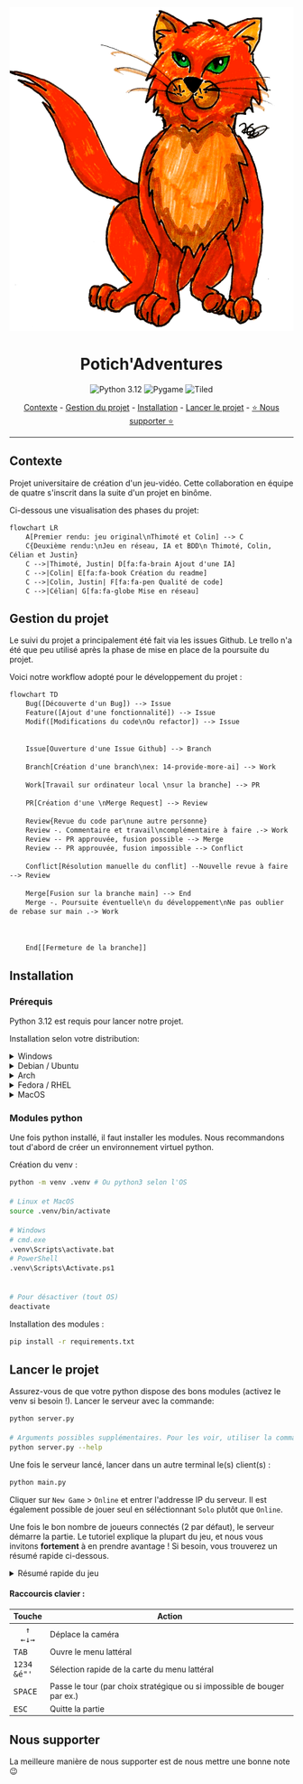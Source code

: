 
<div align="center">

  <img alt="Shows an illustration of our main character: Poticha" src="./images/orange_cat_by_noelanieternal.png" />

  # Potich'Adventures

  <!-- python badge -->
  ![Python 3.12](https://img.shields.io/badge/python-3.12-%23FFE873?style=for-the-badge&logo=python&labelColor=black)
  ![Pygame](https://img.shields.io/badge/Pygame-black?style=for-the-badge&color=08df1c)
  ![Tiled](https://img.shields.io/badge/Tiled-black?style=for-the-badge&logo=data%3Aimage%2Fpng%3Bbase64%2CiVBORw0KGgoAAAANSUhEUgAAAEAAAABACAYAAACqaXHeAAABhGlDQ1BJQ0MgcHJvZmlsZQAAKJF9kT1Iw0AcxV9TtUVaOrSDiEOG6mQXFXGsVShChVArtOpgcukXNLEkKS6OgmvBwY%2FFqoOLs64OroIg%2BAHi7OCk6CIl%2Fi8ptIjx4Lgf7%2B497t4BQqvGNLMvCWi6ZWTTKTFfWBEDrxhAGBFEEZSZWZ%2BVpAw8x9c9fHy9S%2FAs73N%2FjrBaNBngE4mTrG5YxOvE05tWnfM%2BcYxVZJX4nHjcoAsSP3JdcfmNc9lhgWfGjFx2jjhGLJZ7WOlhVjE04iniuKrplC%2FkXVY5b3HWag3WuSd%2FYaioLy9xneYI0ljAIiSIUNBAFTVYSNCqk2IiS%2FspD%2F%2Bw45fIpZCrCkaOeWxAg%2Bz4wf%2Fgd7dmaXLCTQqlgP4X2%2F4YBQK7QLtp29%2FHtt0%2BAfzPwJXe9W%2B0gJlP0ptdLX4ERLaBi%2BuupuwBlzvA0FNdNmRH8tMUSiXg%2FYy%2BqQBEb4HBVbe3zj5OH4AcdZW5AQ4OgbEyZa95vDvY29u%2FZzr9%2FQA2VHKOE1xX8AAAAAZiS0dEAP8A%2FwD%2FoL2nkwAAAAlwSFlzAAALEwAACxMBAJqcGAAAAAd0SU1FB%2BgGDQ8TGUUxsF0AAAFsSURBVHja7dkxS8NAGMbxf0xQOjToqF0qddJN8APoIuh3UJz9AE5iBb%2BBuAlOTtVVXJwcOytFKnZRh%2BJgnSqEONiDDG6%2BBwn3PBDILe9dfjku3AUURVECTgQ0gbXAnrsLDBzAGzAfGMA7sOAAcoDm0pZJ5UH%2FhirUA1rAMHGt9c1Tkw4uJh2UvR6wA4ymAl8D09ABEIAABCAAAQhAAAIQQKhJ%2FtglmaTfuzKtZz0%2BlwgYA9MhvfUoirM8z04cwC6wXU8bKxbFv0avy572748A9bRhMcZOcQa4HAKxwZiPAPb2n23272ctd3vsYTJkSaFxy%2B%2F5YNnzYLm0FAG6k6vs6egzKAABCEAAAhCAAAQgAMPzAOtYnwdUDuD%2B7iBsAA%2FnAdUC8PA%2FX4ugAAQgAAEIQAACEIAABCCA8m%2BGvsefYQNcnq8GC3ANbAA1gDiZ%2BXfB2bnFl49hzwtA5BG3XYW6PhfBp4rUVBRFUYLND5HwU90jkFeyAAAAAElFTkSuQmCC)



  <!-- Badge dynamiques, ne marchent pas sur un répo privé -->
  <!-- ![GitHub commit activity](https://img.shields.io/github/commit-activity/w/ThimoteB/Jeux-Python?style=for-the-badge) -->


  [Contexte](#contexte) - [Gestion du projet](#gestion-du-projet) - [Installation](#installation) - [Lancer le projet](#lancer-le-projet) - [:star: Nous supporter :star:](#Nous-supporter)


  ---


</div>

## Contexte

Projet universitaire de création d'un jeu-vidéo. Cette collaboration en équipe de quatre s'inscrit dans la suite d'un projet en binôme.

Ci-dessous une visualisation des phases du projet:

```mermaid
flowchart LR
    A[Premier rendu: jeu original\nThimoté et Colin] --> C
    C{Deuxième rendu:\nJeu en réseau, IA et BDD\n Thimoté, Colin, Célian et Justin}
    C -->|Thimoté, Justin| D[fa:fa-brain Ajout d'une IA]
    C -->|Colin| E[fa:fa-book Création du readme]
    C -->|Colin, Justin| F[fa:fa-pen Qualité de code]
    C -->|Célian| G[fa:fa-globe Mise en réseau]
```



## Gestion du projet

Le suivi du projet a principalement été fait via les issues Github. Le trello n'a été que peu utilisé après la phase de mise en place de 
la poursuite du projet.

Voici notre workflow adopté pour le développement du projet :

```mermaid
flowchart TD
    Bug([Découverte d'un Bug]) --> Issue
    Feature([Ajout d'une fonctionnalité]) --> Issue
    Modif([Modifications du code\nOu refactor]) --> Issue
    

    Issue[Ouverture d'une Issue Github] --> Branch

    Branch[Création d'une branch\nex: 14-provide-more-ai] --> Work

    Work[Travail sur ordinateur local \nsur la branche] --> PR

    PR[Création d'une \nMerge Request] --> Review

    Review{Revue du code par\nune autre personne}
    Review -. Commentaire et travail\ncomplémentaire à faire .-> Work
    Review -- PR approuvée, fusion possible --> Merge
    Review -- PR approuvée, fusion impossible --> Conflict

    Conflict[Résolution manuelle du conflit] --Nouvelle revue à faire --> Review
    
    Merge[Fusion sur la branche main] --> End
    Merge -. Poursuite éventuelle\n du développement\nNe pas oublier de rebase sur main .-> Work



    End[[Fermeture de la branche]]

```

## Installation

### Prérequis

Python 3.12 est requis pour lancer notre projet.

Installation selon votre distribution:

<details>
<summary>Windows</summary>

Lancer le .exe disponible sur le [site officiel](https://www.python.org/downloads/windows/)

Pour les utilisateurs de choco, dans un terminal administrateur:

```bash
choco install python
```
</details>

<details>
<summary>Debian / Ubuntu</summary>

```bash
sudo apt-get update && sudo apt-get upgrade
sudo apt-get install python3
```
</details>

<details>
<summary>Arch</summary>

```bash
sudo pacman -Syu
sudo pacman -S python
```
</details>

<details>
<summary>Fedora / RHEL</summary>

```bash
sudo dnf upgrade --refresh
sudo dnf install python
```
</details>

<details>
<summary>MacOS</summary>

```bash
brew install python@3.12
```
</details>



### Modules python

Une fois python installé, il faut installer les modules. Nous recommandons tout d'abord de créer un environnement virtuel python.


Création du venv :

```bash
python -m venv .venv # Ou python3 selon l'OS

# Linux et MacOS
source .venv/bin/activate

# Windows
# cmd.exe
.venv\Scripts\activate.bat
# PowerShell
.venv\Scripts\Activate.ps1


# Pour désactiver (tout OS)
deactivate
```

Installation des modules :

```bash
pip install -r requirements.txt
```

## Lancer le projet

Assurez-vous de que votre python dispose des bons modules (activez le venv si besoin !). 
Lancer le serveur avec la commande:


```bash
python server.py

# Arguments possibles supplémentaires. Pour les voir, utiliser la commande: 
python server.py --help
```

Une fois le serveur lancé, lancer dans un autre terminal le(s) client(s) :

```bash
python main.py
```

Cliquer sur `New Game` > `Online` et entrer l'addresse IP du serveur. Il est également possible de jouer seul en séléctionnant `Solo` plutôt que `Online`.

Une fois le bon nombre de joueurs connectés (2 par défaut), le serveur démarre la partie. Le tutoriel explique 
la plupart du jeu, et nous vous invitons **fortement** à en prendre avantage ! Si besoin, vous trouverez un résumé 
rapide ci-dessous.

<details>
<summary>Résumé rapide du jeu</summary>

L'objectif est de réunir les clés réparties aux 4 coins de la carte. Pour ce faire, les joueurs doivent chacun leur tour utiliser l'une de leur cartes de déplacement pour déplacer 
un pion joueur. **Les pions joueurs sont communs à tous les joueurs** ! Chaque joueur ayant des cartes de déplacement limitées, il est nécessaire d'établir une stratégie commune.

</details>


#### Raccourcis clavier :

| Touche                                                                                                | Action                                                                   |
| ----------------------------------------------------------------------------------------------------- | ------------------------------------------------------------------------ |
| <div align="center"><kbd>↑</kbd><br/><kbd>←</kbd><kbd>↓</kbd><kbd>→</kbd></div>                       | Déplace la caméra                                                        |
| <kbd>TAB</kbd>                                                                                        | Ouvre le menu lattéral                                                   |
| <kbd>1</kbd><kbd>2</kbd><kbd>3</kbd><kbd>4</kbd><br/><kbd>&</kbd><kbd>é</kbd><kbd>"</kbd><kbd>'</kbd> | Sélection rapide de la carte du menu lattéral                            |
| <kbd>SPACE</kbd>                                                                                      | Passe le tour (par choix stratégique ou si impossible de bouger par ex.) |
| <kbd>ESC</kbd>                                                                                        | Quitte la partie                                                         |





## Nous supporter

La meilleure manière de nous supporter est de nous mettre une bonne note :wink:




<!-- ====================RENDU FINAL==================== -->
<!-- TODO - Relire les issues -->
<!-- TODO - Remettre le jeu en fullscreen -->
<!-- TODO - Faire une release github -->



<!-- ====================ARCHIVE==================== -->
<!-- Vérifier avant rendu final -->
<!-- TODO - Readme -->
<!-- TODO - Cartes de départ -->
<!-- TODO - Curseur personnalisé ? -->
<!-- FIXME - rename les sons de racistes qui ont une majuscule -->

<!-- Dans le futur -->
<!-- TODO - Chanegr comment les animations sont chargées (virer props_catalogue -> get_tile_properties_by_gid) -->
<!-- TODO - méthode from_card_list() pour le main -->
<!-- TODO - Sauvegarde d'une partie -->
<!-- TODO - sprites randoms pour les ennemis -->
<!-- TODO - Axe Z (se cacher derrière les arbres ...)-->
<!-- TODO - Spawn des joueurs et des mobs avec des spawners sur la carte (dans tiled) -->
<!-- TODO - Déplacer la gestion du fog dans cell.py -->
<!-- TODO - Rendre tout responsive sur la verticale -->